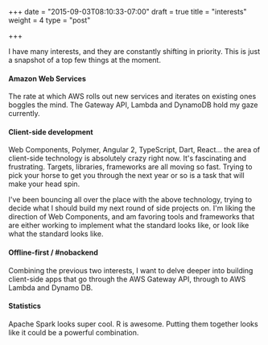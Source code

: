 +++
date = "2015-09-03T08:10:33-07:00"
draft = true
title = "interests"
weight = 4
type = "post"

+++

I have many interests, and they are constantly shifting in priority. This is just a snapshot of a top few things at the moment.

#### Amazon Web Services

The rate at which AWS rolls out new services and iterates on existing ones boggles the mind. The Gateway API, Lambda and DynamoDB hold my gaze currently.

#### Client-side development

Web Components, Polymer, Angular 2, TypeScript, Dart, React... the area of client-side technology is absolutely crazy right now. It's fascinating and frustrating. Targets, libraries, frameworks are all moving so fast. Trying to pick your horse to get you through the next year or so is a task that will make your head spin.

I've been bouncing all over the place with the above technology, trying to decide what I should build my next round of side projects on. I'm liking the direction of Web Components, and am favoring tools and frameworks that are either working to implement what the standard looks like, or look like what the standard looks like.

#### Offline-first / #nobackend

Combining the previous two interests, I want to delve deeper into building client-side apps that go through the AWS Gateway API, through to AWS Lambda and Dynamo DB.

#### Statistics

Apache Spark looks super cool. R is awesome. Putting them together looks like it could be a powerful combination.
